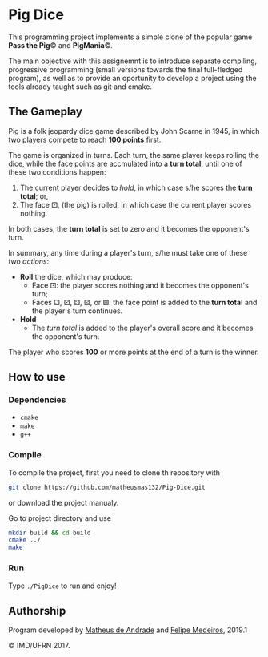 # Pig Dice

This programming project implements a simple clone of the popular game **Pass the Pig**&copy; and **PigMania**&copy;.

The main objective with this assignemnt is to introduce separate compiling, progressive programming (small versions towards the final full-fledged program), as well as to provide an oportunity to develop a project using the tools already taught such as git and cmake.

## The Gameplay
Pig is a folk jeopardy dice game described by John Scarne in 1945, in which two players compete to reach **100 points** first.

The game is organized in turns. Each turn, the same player keeps rolling the dice, while the face points are accmulated into a __turn total__, until one of these two conditions happen:

1. The current player decides to _hold_, in which case s/he scores the **turn total**; or,
2. The face  &#9856;, (the pig) is rolled, in which case the current player scores nothing.

In both cases, the **turn total** is set to zero and it becomes the opponent's turn.

In summary, any time during a player's turn, s/he must take one of these two *actions*:

* **Roll** the dice, which may produce:
    - Face &#9856;: the player scores nothing and it becomes the opponent's turn;
    - Faces &#9857;, &#9858;, &#9859;, &#9860;, or &#9861;: the face point is added to the **turn total** and the player's turn continues.
* **Hold**
    - The _turn total_ is added to the player's overall score and it becomes the opponent's turn.

The player who scores **100** or more points at the end of a turn is the winner.

## How to use

### Dependencies
* `cmake`
* `make`
* `g++`

### Compile
To compile the project, first you need to clone th repository with

```bash
git clone https://github.com/matheusmas132/Pig-Dice.git
```

or download the project manualy.

Go to project directory and use

```bash
mkdir build && cd build
cmake ../
make
```

### Run
Type `./PigDice` to run and enjoy!

## Authorship
Program developed by [Matheus de Andrade](https://github.com/matheusmas132) and [Felipe Medeiros](https://github.com/felipecolares22), 2019.1

&copy; IMD/UFRN 2017.